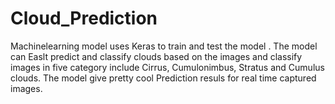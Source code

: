 # Cloud_Prediction
Machinelearning model uses Keras to train and test the model . The model can Easlt predict and classify clouds based on the images and classify images in five category include Cirrus, Cumulonimbus, Stratus and Cumulus clouds. The model give pretty cool Prediction resuls for real time captured images.

